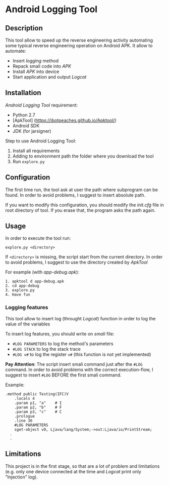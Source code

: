 # Android Logging Tool

## Description
This tool allow to speed up the reverse engineering activity automating some typical reverse engineering operation on Android APK.
It allow to automate:
- Insert *logging* method
- Repack smali code into *APK*
- Install *APK* into device
- Start application and output *Logcat*

## Installation
*Android Logging Tool* requirement:
- Python 2.7
- [ApkTool] (https://ibotpeaches.github.io/Apktool/)
- Android SDK
- JDK (for jarsigner)

Step to use Android Logging Tool:

1. Install all requirements
2. Adding to environment path the folder where you download the tool
3. Run `explore.py`

## Configuration
The first time run, the tool ask at user the path where subprogram can be found. In order to avoid problems, I suggest to insert absolute path.

If you want to modify this configuration, you should modify the *init.cfg* file in root directory of tool. If you erase that, the program asks the path again.

## Usage

In order to execute the tool run:

`explore.py <directory>`

If `<directory>` is missing, the script start from the current directory. In order to avoid problems, I suggest to use the directory created by *ApkTool*

For example (with *app-debug.apk*):
```
1. apktool d app-debug.apk
2. cd app-debug
3. explore.py
4. Have fun
```
### Logging features
This tool allow to insert log (throught *Logcat*) function in order to log the value of the variables

To insert log features, you should write on *smali* file:
- `#LOG PARAMETERS` to log the method's parameters
- `#LOG STACK` to log the stack trace
- `#LOG v#` to log the register `v#` (this function is not yet implemented)

**Pay Attention**: The script insert smali command just after the `#LOG` command. In order to avoid problems with the correct execution-flow, I suggest to insert `#LOG` BEFORE the first smali command.

Example:
```
.method public Testing(IFC)V
	.locals 4
	.param p1, "a"    # I
	.param p2, "b"    # F
	.param p3, "c"    # C
	.prologue
	.line 36
	#LOG PARAMETERS
	sget-object v0, Ljava/lang/System;->out:Ljava/io/PrintStream;
  .
  .
```

## Limitations

This project is in the first stage, so that are a lot of problem and limitations (e.g. only one device connected at the time and *Logcat* print only "Injection" log).
